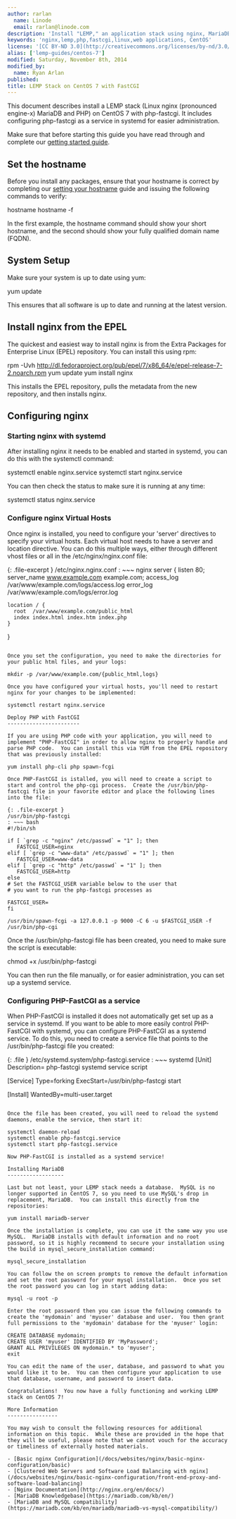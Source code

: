 ```yaml
---
author: rarlan
  name: Linode
  email: rarlan@linode.com
description: 'Install "LEMP," an application stack using nginx, MariaDB, and PHP with fastcgi for CentOS 7'
keywords: 'nginx,lemp,php,fastcgi,linux,web applications, CentOS'
license: '[CC BY-ND 3.0](http://creativecommons.org/licenses/by-nd/3.0/us/)'
alias: ['lemp-guides/centos-7']
modified: Saturday, November 8th, 2014
modified_by:
  name: Ryan Arlan
published: 
title: LEMP Stack on CentOS 7 with FastCGI
---
```


This document describes install a LEMP stack (Linux nginx (pronounced engine-x) MariaDB and PHP) on CentOS 7 with php-fastcgi. It includes configuring php-fastcgi as a service in systemd for easier administration. 

Make sure that before starting this guide you have read through and complete our [getting started guide](/docs/getting-started/).

Set the hostname
----------------

Before you install any packages, ensure that your hostname is correct by completing our [setting your hostname](/docs/getting-started#sph_setting-the-hostname) guide and issuing the following commands to verify:

  hostname
  hostname -f
  
In the first example, the hostname command should show your short hostname, and the second should show your fully qualified domain name (FQDN).

System Setup
------------

Make sure your system is up to date using yum:

  yum update
  
This ensures that all software is up to date and running at the latest version.

Install nginx from the EPEL
---------------------------

The quickest and easiest way to install nginx is from the Extra Packages for Enterprise Linux (EPEL) repository.  You can install this using rpm:

  rpm -Uvh http://dl.fedoraproject.org/pub/epel/7/x86_64/e/epel-release-7-2.noarch.rpm
  yum update
  yum install nginx
  
This installs the EPEL repository, pulls the metadata from the new repository, and then installs nginx.

Configuring nginx
------------------


### Starting nginx with systemd

After installing nginx it needs to be enabled and started in systemd, you can do this with the systemctl command:

  systemctl enable nginx.service
  systemctl start nginx.service
  
You can then check the status to make sure it is running at any time:

  systemctl status nginx.service
  
### Configure nginx Virtual Hosts

Once nginx is installed, you need to configure your 'server' directives to specify your virtual hosts.  Each virtual host needs to have a server and location directive.  You can do this multiple ways, either through different vhost files or all in the /etc/nginx/nginx.conf file:

{: .file-excerpt }
/etc/nginx.nginx.conf
: ~~~ nginx
  server {
    listen  80;
    server_name www.example.com example.com;
    access_log /var/www/example.com/logs/access.log
    error_log /var/www/example.com/logs/error.log
    
    location / {
      root  /var/www/example.com/public_html
      index index.html index.htm index.php
    }
  }
  ~~~
  
Once you set the configuration, you need to make the directories for your public html files, and your logs:

  mkdir -p /var/www/example.com/{public_html,logs}
  
Once you have configured your virtual hosts, you'll need to restart nginx for your changes to be implemented:

  systemctl restart nginx.service
  
Deploy PHP with FastCGI
-----------------------

If you are using PHP code with your application, you will need to implement "PHP-FastCGI" in order to allow nginx to properly handle and parse PHP code.  You can install this via YUM from the EPEL repository that was previously installed:

  yum install php-cli php spawn-fcgi
  
Once PHP-FastCGI is istalled, you will need to create a script to start and control the php-cgi process.  Create the /usr/bin/php-fastcgi file in your favorite editor and place the following lines into the file:

{: .file-excerpt }
/usr/bin/php-fastcgi
: ~~~ bash
  #!/bin/sh

  if [ `grep -c "nginx" /etc/passwd` = "1" ]; then 
     FASTCGI_USER=nginx
  elif [ `grep -c "www-data" /etc/passwd` = "1" ]; then 
     FASTCGI_USER=www-data
  elif [ `grep -c "http" /etc/passwd` = "1" ]; then 
     FASTCGI_USER=http
  else 
  # Set the FASTCGI_USER variable below to the user that 
  # you want to run the php-fastcgi processes as

  FASTCGI_USER=
  fi

  /usr/bin/spawn-fcgi -a 127.0.0.1 -p 9000 -C 6 -u $FASTCGI_USER -f /usr/bin/php-cgi
  ~~~

Once the /usr/bin/php-fastcgi file has been created, you  need to make sure the script is executable:

  chmod +x /usr/bin/php-fastcgi
  
You can then run the file manually, or for easier administration, you can set up a systemd service.

### Configuring PHP-FastCGI as a service

When PHP-FastCGI is installed it does not automatically get set up as a service in systemd.  If you want to be able to more easily control PHP-FastCGI with systemd, you can configure PHP-FastCGI as a systemd service.  To do this, you need to create a service file that points to the /usr/bin/php-fastcgi file you created:

{: .file }
/etc/systemd.system/php-fastcgi.service
: ~~~ systemd
  [Unit]
  Description= php-fastcgi systemd service script

  [Service]
  Type=forking
  ExecStart=/usr/bin/php-fastcgi start

  [Install]
  WantedBy=multi-user.target
  ~~~
  
Once the file has been created, you will need to reload the systemd daemons, enable the service, then start it:

  systemctl daemon-reload
  systemctl enable php-fastcgi.service
  systemctl start php-fastcgi.service
  
Now PHP-FastCGI is installed as a systemd service!

Installing MariaDB
------------------

Last but not least, your LEMP stack needs a database.  MySQL is no longer supported in CentOS 7, so you need to use MySQL's drop in replacement, MariaDB.  You can install this directly from the repositories:

  yum install mariadb-server
  
Once the installation is complete, you can use it the same way you use MySQL.  MariaDB installs with default information and no root password, so it is highly recommend to secure your installation using the build in mysql_secure_installation command:

  mysql_secure_installation

You can follow the on screen prompts to remove the default information and set the root password for your mysql installation.  Once you set the root password you can log in start adding data:

  mysql -u root -p

Enter the root password then you can issue the following commands to create the 'mydomain' and 'myuser' database and user.  You then grant full permissions to the 'mydomain' database for the 'myuser' login:

  CREATE DATABASE mydomain;
  CREATE USER 'myuser' IDENTIFIED BY 'MyPassword';
  GRANT ALL PRIVILEGES ON mydomain.* to 'myuser';
  exit
  
You can edit the name of the user, database, and password to what you would like it to be.  You can then configure your application to use that database, username, and password to insert data.

Congratulations!  You now have a fully functioning and working LEMP stack on CentOS 7!

More Information
----------------

You may wish to consult the following resources for additional information on this topic.  While these are provided in the hope that they will be useful, please note that we cannot vouch for the accuracy or timeliness of externally hosted materials.

- [Basic nginx Configuration](/docs/websites/nginx/basic-nginx-configuration/basic)
- [Clustered Web Servers and Software Load Balancing with nginx](/docs/websites/nginx/basic-nginx-configuration/front-end-proxy-and-software-load-balancing)
- [Nginx Documentation](http://nginx.org/en/docs/)
- [MariaDB Knowledgebase](https://mariadb.com/kb/en/)
- [MariaDB and MySQL compatibility](https://mariadb.com/kb/en/mariadb/mariadb-vs-mysql-compatibility/)
